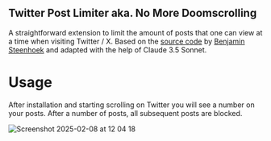 Twitter Post Limiter aka. No More Doomscrolling
-----------------------------------------------

A straightforward extension to limit the amount of posts that one can view at a time when visiting Twitter / X. Based on the [source code](https://gist.github.com/bstee615/1f4aa8a6d63dc74aff53dac17d287d91) by [Benjamin Steenhoek](https://github.com/bstee615) and adapted with the help of Claude 3.5 Sonnet.

# Usage

After installation and starting scrolling on Twitter you will see a number on your posts. After a number of posts, all subsequent posts are blocked.


![Screenshot 2025-02-08 at 12 04 18](https://github.com/user-attachments/assets/018cfa23-7b3f-4e9c-82c1-a2609a071488)
